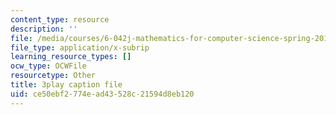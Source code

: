 ```yaml
---
content_type: resource
description: ''
file: /media/courses/6-042j-mathematics-for-computer-science-spring-2015/ce50ebf2774ead43528c21594d8eb120_v6axtBS6IF8.srt
file_type: application/x-subrip
learning_resource_types: []
ocw_type: OCWFile
resourcetype: Other
title: 3play caption file
uid: ce50ebf2-774e-ad43-528c-21594d8eb120
---
```

